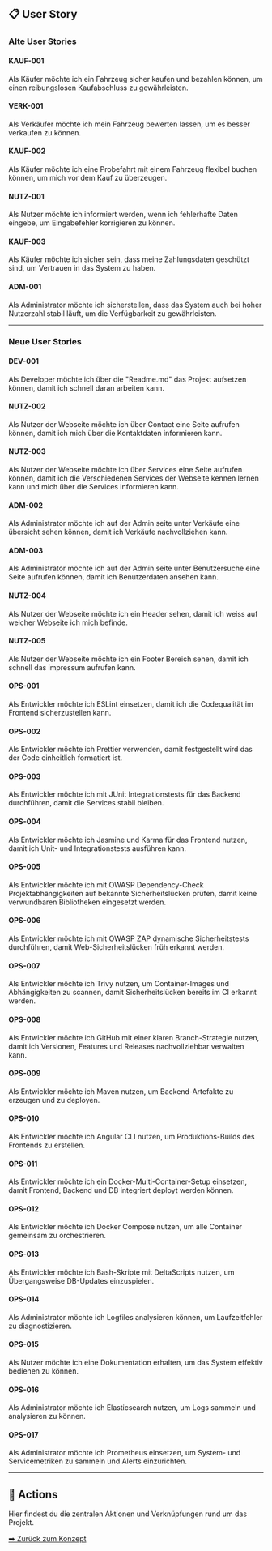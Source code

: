 ## 📋 User Story

<!--
TODO: User Stories Eruieren und beschreiben beim testen von dem was wir haben
-->

### Alte User Stories

#### KAUF-001

Als Käufer möchte ich ein Fahrzeug sicher kaufen und bezahlen können, um einen reibungslosen Kaufabschluss zu gewährleisten.

#### VERK-001

Als Verkäufer möchte ich mein Fahrzeug bewerten lassen, um es besser verkaufen zu können.

#### KAUF-002

Als Käufer möchte ich eine Probefahrt mit einem Fahrzeug flexibel buchen können, um mich vor dem Kauf zu überzeugen.

#### NUTZ-001

Als Nutzer möchte ich informiert werden, wenn ich fehlerhafte Daten eingebe, um Eingabefehler korrigieren zu können.

#### KAUF-003

Als Käufer möchte ich sicher sein, dass meine Zahlungsdaten geschützt sind, um Vertrauen in das System zu haben.

#### ADM-001

Als Administrator möchte ich sicherstellen, dass das System auch bei hoher Nutzerzahl stabil läuft, um die Verfügbarkeit zu gewährleisten.

---

### Neue User Stories

#### DEV-001

Als Developer möchte ich über die "Readme.md" das Projekt aufsetzen können, damit ich schnell daran arbeiten kann.

#### NUTZ-002

Als Nutzer der Webseite möchte ich über Contact eine Seite aufrufen können, damit ich mich über die Kontaktdaten informieren kann.

#### NUTZ-003

Als Nutzer der Webseite möchte ich über Services eine Seite aufrufen können, damit ich die Verschiedenen Services der Webseite kennen lernen kann und mich über die Services informieren kann.

#### ADM-002

Als Administrator möchte ich auf der Admin seite unter Verkäufe eine übersicht sehen können, damit ich Verkäufe nachvollziehen kann.

#### ADM-003

Als Administrator möchte ich auf der Admin seite unter Benutzersuche eine Seite aufrufen können, damit ich Benutzerdaten ansehen kann.

#### NUTZ-004

Als Nutzer der Webseite möchte ich ein Header sehen, damit ich weiss auf welcher Webseite ich mich befinde.

#### NUTZ-005

Als Nutzer der Webseite möchte ich ein Footer Bereich sehen, damit ich schnell das impressum aufrufen kann.

#### OPS-001

Als Entwickler möchte ich ESLint einsetzen, damit ich die Codequalität im Frontend sicherzustellen kann.

#### OPS-002

Als Entwickler möchte ich Prettier verwenden, damit festgestellt wird das der Code einheitlich formatiert ist.

#### OPS-003

Als Entwickler möchte ich mit JUnit Integrationstests für das Backend durchführen, damit die Services stabil bleiben.

#### OPS-004

Als Entwickler möchte ich Jasmine und Karma für das Frontend nutzen, damit ich Unit- und Integrationstests ausführen kann.

#### OPS-005

Als Entwickler möchte ich mit OWASP Dependency-Check Projektabhängigkeiten auf bekannte Sicherheitslücken prüfen, damit keine verwundbaren Bibliotheken eingesetzt werden.

#### OPS-006

Als Entwickler möchte ich mit OWASP ZAP dynamische Sicherheitstests durchführen, damit Web-Sicherheitslücken früh erkannt werden.

#### OPS-007

Als Entwickler möchte ich Trivy nutzen, um Container-Images und Abhängigkeiten zu scannen, damit Sicherheitslücken bereits im CI erkannt werden.

#### OPS-008

Als Entwickler möchte ich GitHub mit einer klaren Branch-Strategie nutzen, damit ich Versionen, Features und Releases nachvollziehbar verwalten kann.

#### OPS-009

Als Entwickler möchte ich Maven nutzen, um Backend-Artefakte zu erzeugen und zu deployen.

#### OPS-010

Als Entwickler möchte ich Angular CLI nutzen, um Produktions-Builds des Frontends zu erstellen.

#### OPS-011

Als Entwickler möchte ich ein Docker-Multi-Container-Setup einsetzen, damit Frontend, Backend und DB integriert deployt werden können.

#### OPS-012

Als Entwickler möchte ich Docker Compose nutzen, um alle Container gemeinsam zu orchestrieren.

#### OPS-013

Als Entwickler möchte ich Bash-Skripte mit DeltaScripts nutzen, um Übergangsweise DB-Updates einzuspielen.

#### OPS-014

Als Administrator möchte ich Logfiles analysieren können, um Laufzeitfehler zu diagnostizieren.

#### OPS-015

Als Nutzer möchte ich eine Dokumentation erhalten, um das System effektiv bedienen zu können.

#### OPS-016

Als Administrator möchte ich Elasticsearch nutzen, um Logs sammeln und analysieren zu können.

#### OPS-017

Als Administrator möchte ich Prometheus einsetzen, um System- und Servicemetriken zu sammeln und Alerts einzurichten.

---

## 🚀 Actions

Hier findest du die zentralen Aktionen und Verknüpfungen rund um das Projekt.

[➡️ Zurück zum Konzept](../Konzept.md#user-story)
